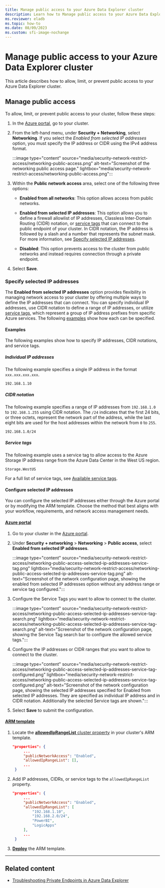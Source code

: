 ```yaml
---
title: Manage public access to your Azure Data Explorer cluster
description: Learn how to Manage public access to your Azure Data Explorer cluster.
ms.reviewer: eladb
ms.topic: how-to
ms.date: 08/09/2023
ms.custom: sfi-image-nochange
---
```


# Manage public access to your Azure Data Explorer cluster

This article describes how to allow, limit, or prevent public access to your Azure Data Explorer cluster. 

## Manage public access

To allow, limit, or prevent public access to your cluster, follow these steps:

1. In the [Azure portal](https://ms.portal.azure.com/), go to your cluster.

1. From the left-hand menu, under **Security + Networking**, select **Networking**. If you select the *Enabled from selected IP addresses* option, you must specify the IP address or CIDR using the IPv4 address format.

    :::image type="content" source="media/security-network-restrict-access/networking-public-access.png" alt-text="Screenshot of the networking public access page." lightbox="media/security-network-restrict-access/networking-public-access.png":::

1. Within the **Public network access** area, select one of the following three options:

   * **Enabled from all networks**: This option allows access from public networks.
  
   * **Enabled from selected IP addresses**: This option allows you to define a firewall allowlist of IP addresses, Classless Inter-Domain Routing (CIDR) notation, or [service tags](/azure/virtual-network/service-tags-overview) that can connect to the public endpoint of your cluster. In CIDR notation, the IP address is followed by a slash and a number that represents the subnet mask. For more information, see [Specify selected IP addresses](#specify-selected-ip-addresses).
  
   * **Disabled**: This option prevents access to the cluster from public networks and instead requires connection through a private endpoint.

1. Select **Save**.

### Specify selected IP addresses

The **Enabled from selected IP addresses** option provides flexibility in managing network access to your cluster by offering multiple ways to define the IP addresses that can connect. You can specify individual IP addresses, use CIDR notation to define a range of IP addresses, or utilize [service tags](/azure/virtual-network/service-tags-overview), which represent a group of IP address prefixes from specific Azure services. The following [examples](#examples) show how each can be specified.

#### Examples

The following examples show how to specify IP addresses, CIDR notations, and service tags.

##### Individual IP addresses

The following example specifies a single IP address in the format `xxx.xxx.xxx.xxx`.

```plaintext
192.168.1.10
```

##### CIDR notation

The following example specifies a range of IP addresses from `192.168.1.0` to `192.168.1.255` using CIDR notation. The `/24` indicates that the first 24 bits, or three octets, represent the network part of the address, while the last eight bits are used for the host addresses within the network from `0` to `255`.

```plaintext
192.168.1.0/24
```

##### Service tags

The following example uses a service tag to allow access to the Azure Storage IP address range from the Azure Data Center in the West US region.

```plaintext
Storage.WestUS
```

For a full list of service tags, see [Available service tags](/azure/virtual-network/service-tags-overview#available-service-tags).

#### Configure selected IP addresses

You can configure the selected IP addresses either through the Azure portal or by modifying the ARM template. Choose the method that best aligns with your workflow, requirements, and network access management needs.

#### [Azure portal](#tab/portal)

1. Go to your cluster in the [Azure portal](https://portal.azure.com/).
1. Under **Security + networking** > **Networking** > **Public access**, select **Enabled from selected IP addresses**.

    :::image type="content" source="media/security-network-restrict-access/networking-public-access-selected-ip-addresses-service-tag.png" lightbox="media/security-network-restrict-access/networking-public-access-selected-ip-addresses-service-tag.png" alt-text="Screenshot of the network configuration page, showing the enabled from selected IP addresses option without any address range or service tag configured.":::

1. Configure the Service Tags you want to allow to connect to the cluster.

    :::image type="content" source="media/security-network-restrict-access/networking-public-access-selected-ip-addresses-service-tag-search.png" lightbox="media/security-network-restrict-access/networking-public-access-selected-ip-addresses-service-tag-search.png" alt-text="Screenshot of the network configuration page, showing the Service Tag search bar to configure the allowed service tags.":::

1. Configure the IP addresses or CIDR ranges that you want to allow to connect to the cluster.

    :::image type="content" source="media/security-network-restrict-access/networking-public-access-selected-ip-addresses-service-tag-configured.png" lightbox="media/security-network-restrict-access/networking-public-access-selected-ip-addresses-service-tag-configured.png" alt-text="Screenshot of the network configuration page, showing the selected IP addresses specified for Enabled from selected IP addresses. They are specified as individual IP address and in CIDR notation. Additionally the selected Service tags are shown.":::

1. Select **Save** to submit the configuration.

#### [ARM template](#tab/arm)

1. Locate the [**allowedIpRangeList** cluster property](/azure/templates/microsoft.kusto/clusters?pivots=deployment-language-arm-template#clusterproperties-1) in your cluster's ARM template.

   ```json
   "properties": {
        ...
        "publicNetworkAccess": "Enabled",
        "allowedIpRangeList": [],
        ...
    }
   ```

1. Add IP addresses, CIDRs, or service tags to the `allowedIpRangeList` property.

   ```json
   "properties": {
        ...
        "publicNetworkAccess": "Enabled",
        "allowedIpRangeList": [
            "192.168.1.10",
            "192.168.2.0/24",
            "PowerBI",
            "LogicApps"
        ],
        ...
    }
   ```

1. [**Deploy**](/azure/azure-resource-manager/templates/deployment-tutorial-local-template?tabs=azure-powershell) the ARM template.

---

## Related content

* [Troubleshooting Private Endpoints in Azure Data Explorer](security-network-private-endpoint-troubleshoot.md)
